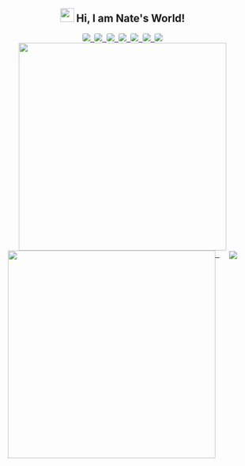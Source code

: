 <p align="center">
  <h2 align="center">
    <img src="https://nates-world21.github.io/Nates-World21/Assets/Icons/waving-hand.gif" width="28px"> Hi, I am Nate's World! 
  </h2>
</p>

<div align="center">
  <kbd>
    <a href="https://discord.com/users/964617639454441484">
      <img src="https://img.shields.io/badge/Discord-5865F2?logo=discord&logoColor=fff&style=for-the-badge" style="border-radius: 3px;">
    </a>
  </kbd>
  <kbd>
    <a href="https://www.instagram.com/notnatesworld/">
      <img src="https://img.shields.io/badge/Instagram-E4405F?logo=instagram&logoColor=fff&style=for-the-badge" style="border-radius: 3px;">
    </a>
  </kbd>
  <kbd>
    <a href="https://www.facebook.com/profile.php?id=100081379055476">
      <img src="https://img.shields.io/badge/Facebook-4267B2?logo=facebook&logoColor=fff&style=for-the-badge" style="border-radius: 3px;">
    </a>
  </kbd>
  <kbd>
    <a href="">
      <img src="https://img.shields.io/badge/Spotify-1DB954?logo=spotify&logoColor=fff&style=for-the-badge" style="border-radius: 3px;">
    </a>
  </kbd>
  <kbd>
    <a href="">
      <img src="https://img.shields.io/badge/Reddit-FF5700?logo=reddit&logoColor=fff&style=for-the-badge" style="border-radius: 3px;">
    </a>
  </kbd>
  <kbd>
    <a href="">
      <img src="https://img.shields.io/badge/Guilded-f4db4f?logo=guilded&logoColor=fff&text_color=fff&style=for-the-badge" style="border-radius: 3px;">
    </a>
  </kbd>
  <kbd>
    <a href="">
      <img src="https://img.shields.io/badge/Patreon-f96854?logo=patreon&logoColor=fff&text_color=fff&style=for-the-badge" style="border-radius: 3px;">
    </a>
  </kbd>
</div>

<div align="center">
    <a href="https://discord.com/users/964617639454441484">
      <img width=420vw align=top src="https://corellanstoma-readme-typing.herokuapp.com?size=20&duration=5000&color=fff&background=FFFFFF00&center=true&vCenter=true&lines=Welcome+to+my+github+profile!; Check+out+my+projects!;"/>
    </a>
</div>

<div align="center">
  <kbd style=" margin: 20px 0px; padding: 10px;">
    <a href="https://discord.com/users/964617639454441484">
      <img width=420vw align=top src="https://lanyard-profile-readme.vercel.app/api/964617639454441484?theme=dark&bg=202225"/>
    </a>
  </kbd>

  <kbd align="center" style="padding: 10px;">
    <a href="https://github.com/Nates-World21">
      <img align="center" src="https://github-readme-stats.vercel.app/api?username=Nates-World21&show_icons=true&custom_title=My Github Stats&title_color=5865f2&text_color=fff&icon_color=fff&border_color=5865f2&bg_color=202225&locale=en"/>
    </a>
  </kbd>
</div>